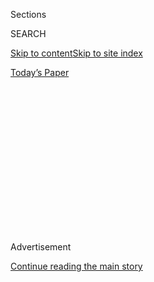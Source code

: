<div id="app">

<div>

<div>

<div>

<div class="NYTAppHideMasthead css-1q2w90k e1suatyy0">

<div class="section css-ui9rw0 e1suatyy2">

<div class="css-eph4ug er09x8g0">

<div class="css-6n7j50">

</div>

<span class="css-1dv1kvn">Sections</span>

<div class="css-10488qs">

<span class="css-1dv1kvn">SEARCH</span>

</div>

[Skip to content](#site-content)[Skip to site
index](#site-index)

</div>

<div class="css-10698na e1huz5gh0">

</div>

</div>

<div id="masthead-bar-one" class="section hasLinks css-15hmgas e1csuq9d3">

<div class="css-uqyvli e1csuq9d0">

</div>

<div class="css-1uqjmks e1csuq9d1">

</div>

<div class="css-9e9ivx">

[](https://myaccount.nytimes3xbfgragh.onion/auth/login?response_type=cookie&client_id=vi)

</div>

<div class="css-1bvtpon e1csuq9d2">

[Today’s
Paper](https://www.nytimes3xbfgragh.onion/section/todayspaper)

</div>

</div>

</div>

</div>

<div data-aria-hidden="false">

<div id="site-content" data-role="main">

<div>

<div class="css-1aor85t" style="opacity:0.000000001;z-index:-1;visibility:hidden">

<div class="css-1hqnpie">

<div class="css-epjblv">

<span class="css-z6pdnw">Aleppo After the
Fall</span>

</div>

<div class="css-k008qs">

<div class="css-1iwv8en">

<span class="css-18z7m18"></span>

<div>

<div>

</div>

</div>

</div>

<span class="css-1n6z4y">https://nyti.ms/2rSJ1SG</span>

<div class="css-1705lsu">

<div class="css-4xjgmj">

<div class="css-4skfbu" data-role="toolbar" data-aria-label="Social Media Share buttons, Save button, and Comments Panel with current comment count" data-testid="share-tools">

  - 
  - 
  - 
  - 
    
    <div class="css-6n7j50">
    
    </div>

  - 
  - 

</div>

</div>

</div>

</div>

</div>

</div>

<div class="css-13pd83m">

</div>

<div id="top-wrapper" class="css-1sy8kpn">

<div id="top-slug" class="css-l9onyx">

Advertisement

</div>

[Continue reading the main
story](#after-top)

<div class="ad top-wrapper" style="text-align:center;height:100%;display:block;min-height:250px">

<div id="top" class="place-ad" data-position="top" data-size-key="top">

</div>

</div>

<div id="after-top">

</div>

</div>

<div id="sponsor-wrapper" class="css-1hyfx7x">

<div id="sponsor-slug" class="css-19vbshk">

Supported by

</div>

[Continue reading the main
story](#after-sponsor)

<div id="sponsor" class="ad sponsor-wrapper" style="text-align:center;height:100%;display:block">

</div>

<div id="after-sponsor">

</div>

</div>

Feature

<div class="css-1vkm6nb ehdk2mb0">

# Aleppo After the Fall

</div>

<div class="css-79elbk" data-testid="photoviewer-wrapper">

<div class="css-z3e15g" data-testid="photoviewer-wrapper-hidden">

</div>

<div class="css-1a48zt4 ehw59r15" data-testid="photoviewer-children">

![<span class="css-i48y28 e13ogyst0" data-aria-hidden="true">Al-Hatab
Square in Aleppo’s Old
City.</span><span class="css-ach9cc e1z0qqy90" itemprop="copyrightHolder"><span class="css-1ly73wi e1tej78p0">Credit...</span><span><span>Sebastián
Liste/Noor Images, for The New York
Times</span></span></span>](https://static01.graylady3jvrrxbe.onion/images/2017/05/28/magazine/28syria12/28syria12-articleLarge-v5.jpg?quality=75&auto=webp&disable=upscale)

</div>

</div>

<div class="css-xt80pu e12qa4dv0">

<div class="css-18e8msd">

<div class="css-vp77d3 epjyd6m0">

<div class="css-1baulvz">

By [<span class="css-1baulvz last-byline" itemprop="name">Robert F.
Worth</span>](http://www.nytimes3xbfgragh.onion/by/robert-f-worth)

</div>

</div>

  - May 24,
    2017

  - 
    
    <div class="css-4xjgmj">
    
    <div class="css-d8bdto" data-role="toolbar" data-aria-label="Social Media Share buttons, Save button, and Comments Panel with current comment count" data-testid="share-tools">
    
      - 
      - 
      - 
      - 
        
        <div class="css-6n7j50">
        
        </div>
    
      - 
      - 
    
    </div>
    
    </div>

</div>

</div>

<div class="section meteredContent css-1r7ky0e" name="articleBody" itemprop="articleBody">

<div class="css-1fanzo5 StoryBodyCompanionColumn">

<div class="css-53u6y8">

<span class="css-ggqk20 ethc9we0">**O**</span>ne morning in
mid-December, a group of soldiers banged on the door of a house in
eastern Aleppo. A male voice responded from inside: “Who are you?” A
soldier answered: “We’re the Syrian Arab Army. It’s O.K., you can come
out. They’re all gone.”

The door opened. A middle-aged man appeared. He had a gaunt,
distinguished face, but his clothes were threadbare and his teeth looked
brown and rotted. At the soldiers’ encouragement, he stepped hesitantly
forward into the street. He explained to them, a little apologetically,
that he had not crossed his threshold in four and a half years.

The man gazed around for a moment as if baffled, his eyes filling with
tears. The regime of President Bashar al-Assad had just recaptured the
city after years of bombing and urban warfare that had made Aleppo a
global byword for savagery. This frail-looking man had survived at the
war’s geographic center entirely alone, an urban Robinson Crusoe, living
on stocks of dry food and whatever he could grow in his small inner
courtyard. Now, as he stumbled through an alley full of twisted metal
and rubble, he saw for the first time that the front lines, marked by a
wall of sandbags, were barely 20 yards from his house.

</div>

</div>

<div class="css-1fanzo5 StoryBodyCompanionColumn">

<div class="css-53u6y8">

Three months later, in March, he sat with me under the tall, spindly
orange tree in his courtyard and described how he barricaded himself in
when the fighting started. He goes by the name Abu Sami, and he has the
mild, patient manners of a scholar; he taught at Aleppo University
before the war. In the early days of the rebel takeover, he said, his
nephews used to drop by with fresh bread and meat. But starting in 2013,
the shelling grew worse, and he would go six months or more without
seeing another human face. There was no water, no electric light; he
gathered rainwater in buckets and boiled it and used a small solar panel
to charge his phone. He made vinegar from grapes he grew in the
courtyard. He treated his illnesses with aloe and other herbs he grew in
pots. Once, when a rotten tooth became too painful, he yanked it out
with pliers. He cowered by his bed when bombs shook the house to its
foundation.

</div>

</div>

<div class="css-79elbk" data-testid="photoviewer-wrapper">

<div class="css-z3e15g" data-testid="photoviewer-wrapper-hidden">

</div>

<div class="css-1a48zt4 ehw59r15" data-testid="photoviewer-children">

![<span class="css-i48y28 e13ogyst0" data-aria-hidden="true">Abu Sami at
his home in eastern
Aleppo.</span><span class="css-ach9cc e1z0qqy90" itemprop="copyrightHolder"><span class="css-1ly73wi e1tej78p0">Credit...</span><span>Sebastián
Liste/Noor Images, for The New York
Times</span></span>](https://static01.graylady3jvrrxbe.onion/images/2017/05/28/magazine/28syria2/28mag-28syria-t_CA5-articleInline.jpg?quality=75&auto=webp&disable=upscale)

</div>

</div>

<div class="css-79elbk" data-testid="photoviewer-wrapper">

<div class="css-z3e15g" data-testid="photoviewer-wrapper-hidden">

</div>

<div class="css-1a48zt4 ehw59r15" data-testid="photoviewer-children">

<div class="css-1xdhyk6 erfvjey0">

<span class="css-1ly73wi e1tej78p0">Image</span>

<div class="css-zjzyr8">

<div data-testid="lazyimage-container" style="height:257.77777777777777px">

</div>

</div>

</div>

<span class="css-i48y28 e13ogyst0" data-aria-hidden="true">Inside Abu
Sami’s
home.</span><span class="css-ach9cc e1z0qqy90" itemprop="copyrightHolder"><span class="css-1ly73wi e1tej78p0">Credit...</span><span>Sebastián
Liste/Noor Images, for The New York Times</span></span>

</div>

</div>

<div class="css-1fanzo5 StoryBodyCompanionColumn">

<div class="css-53u6y8">

Most of all, he sustained himself by reading. He carried out a stack of
books from his bedroom to show me: treatises by Sigmund Freud, novels by
Henry Miller, histories of science and psychology and religion and
mythology and cooking, a book on radical theater by the American drama
critic Robert Brustein. Some were in Russian, a language he learned as a
young man. “I read these things so I wouldn’t have to think about
politics or current events,” he said. He read plays — Shakespeare and
Molière were favorites — and in his solitude, he found that he was able
to see the entire drama acted out in his mind, as if it were onstage.

He led me upstairs to see his dusty study, where the walls and ceiling
were shredded with dozens of small shrapnel holes that let in fingers of
sunlight. He picked up a bomb fragment, rolled it in his palm and
laughed. He pointed to the house next door, where his neighbor, a quiet
man who kept pigeons on the roof, had lived until a group of rebels
arrived, shouting, and dragged him from the door. They brought back his
corpse half an hour later.

I asked Abu Sami why he never left. He gave the same answer that so many
others gave me: because it was his house. And because day after day,
year after year, he kept thinking, Surely this war is about to end.

</div>

</div>

<div class="css-1fanzo5 StoryBodyCompanionColumn">

<div class="css-53u6y8">

**In the eastern** Aleppo streets beyond Abu Sami’s house, little has
changed since the December morning when he rediscovered his ruined city.
A narrow alley leads to an open area where a “hell cannon” still sits,
the homemade howitzer used by rebels to fire on government-controlled
western Aleppo. Beyond it, there are buildings with pancaked roofs,
evidence of Russian and Syrian bombs. There are piles of rubble so high
that entire streets remain impassable. Throughout the former rebel zone
that once proudly called itself “free Aleppo,” there are hospitals and
schools and houses — it goes on for miles — that have been reduced to
uneven heaps of stone and broken concrete, where the faint smell of
buried corpses still lingers.

In the United States, the drawn-out siege of Aleppo — where the Syrian
regime and its Russian allies repeatedly bombed hospitals and civilian
areas — was widely deplored as a war crime comparable to the worst
massacres of the Bosnian war during the 1990s. The refusal to intervene,
some said, was a defining moral failure of the Obama administration. On
the other side, regime supporters saw only the rebels’ atrocities and
their manipulation of civilians for propaganda. The “fall” of Aleppo,
they said, was really the “liberation” of a city from terrorist rule,
and a sign that Assad had all but won the civil war.

Both portraits are false and self-serving. The Syrian tragedy started in
a moment of deceptive simplicity, when the peaceful protesters of the
2011 Arab Spring seemed destined to inherit the future. Chants for
freedom turned quickly to insurrection, bullets and war. But it took
some time for outsiders to recognize how different Syria was, how its
internal schisms — like tightly coiled springs — would provoke the fears
and ambitions of all its neighbors. The Saudis and Turks wanted to
replace Assad with a reliable Sunni client, while Iran and Hezbollah
held fast to their one foothold in the Arab world. Russia, which
intervened decisively in 2015, had its own motives: flouting American
designs and protecting a reliable autocrat. The United States, having
expected Assad to fall on his own, dithered over support for the rebels.

Aleppo became the rebels’ last major urban redoubt. Its fall
reconfigured the Syrian battleground: The Saudis and Turks resigned
themselves to Assad’s rule, and their rivals exulted in a victory that
seemed to justify years of blood and treasure. The Assad regime happily
stepped out of the limelight as the world’s attention turned back to
capturing Raqqa, the ISIS capital in Syria’s
northeast.

</div>

</div>

<div class="css-79elbk" data-testid="photoviewer-wrapper">

<div class="css-z3e15g" data-testid="photoviewer-wrapper-hidden">

</div>

<div class="css-1a48zt4 ehw59r15" data-testid="photoviewer-children">

<div class="css-1xdhyk6 erfvjey0">

<span class="css-1ly73wi e1tej78p0">Image</span>

<div class="css-zjzyr8">

<div data-testid="lazyimage-container" style="height:257.77777777777777px">

</div>

</div>

</div>

<span class="css-i48y28 e13ogyst0" data-aria-hidden="true">Ruins near
the citadel in Aleppo’s Old
City.</span><span class="css-ach9cc e1z0qqy90" itemprop="copyrightHolder"><span class="css-1ly73wi e1tej78p0">Credit...</span><span>Sebastián
Liste/Noor Images, for The New York Times</span></span>

</div>

</div>

<div class="css-1fanzo5 StoryBodyCompanionColumn">

<div class="css-53u6y8">

One small measure of the regime’s confidence was a renewed willingness
to let Western journalists — including me — travel the country. I was
under the usual police-state surveillance, with a minder from the
Information Ministry accompanying me during my travels outside Damascus.
But scarcely any Americans had been to Aleppo since the regime’s victory
in December. The city had become a symbol of sorts, a sprawling
commercial hub where every faction seemed to have left its mark. I had
been trying to get back there for years; it was a place I loved when I
covered the region from Beirut. I wanted to wind back the clock and make
sense of how a city that seemed so averse to politics — of any kind —
had been torn apart.

Even Syrians have trouble answering that question. In March, I met a
lawyer named Anas Joudeh, who took part in some of the 2011 protests.
Joudeh no longer considers himself a member of the opposition. I asked
him why. “No one is 100 percent with the regime, but mostly these people
are unified by their resistance to the opposition,” Joudeh told me.
“They know what they don’t want, not what they want.” In December, he
said, “Syrians abroad who believe in the revolution would call me and
say, ‘We lost Aleppo.’ And I would say, ‘What do you mean?’ It was only
a Turkish card guarded by jihadis.” For these exiled Syrians, he said,
the specter of Assad’s crimes looms so large that they cannot see
anything else. They refuse to acknowledge the realities of a rebellion
that is corrupt, brutal and compromised by foreign sponsors. This is
true. Eastern Aleppo may not have been Raqqa, where ISIS advertised its
rigid Islamist dystopia and its mass beheadings. But as a symbol of
Syria’s future, it was almost as bad: a chaotic wasteland full of
feuding militias — some of them radical Islamists — who hoarded food and
weapons while the people starved.

</div>

</div>

<div class="css-1fanzo5 StoryBodyCompanionColumn">

<div class="css-53u6y8">

As for the regime’s victory there, it probably would not have taken
place if Turkey had not withdrawn some of its rebel proxies to focus on
fighting the Kurds. Aleppo may have helped the regime’s morale, but the
war is likely to grind on for years, sustained and manipulated by
outside powers. Assad needs them: His army has been decimated by war and
desertions. That may help explain his use of chemical weapons in the
town of Khan Sheikhoun in early April, which prompted the Trump
administration’s slap-on-the-wrist missile strike. With his manpower
running out, Assad cares more about reinforcing his rule — at any cost —
than rehabilitating his reputation in the West, which might have
provided loans to help rebuild his shattered country.

All the same, Aleppo was a turning point, and in some ways an emblem of
the wider war. Its fall appears to have persuaded many ordinary Syrians
that the regime, for all its appalling cruelty and corruption, is their
best shot at something close to normality. This is almost certainly true
for the Trump administration too. President Trump may call Assad an
“animal” and hint at more airstrikes, but he cannot unseat him,
because he knows that the alternative is not the kinder, gentler place
once dreamed of by opposition activists. It is anarchy, where the
warlords rule not from the presidential palace but from every town and
every
street.

</div>

</div>

<div style="max-width:100%;margin:0 auto">

<div class="css-17dprlf" data-id="100000005123831" data-slug="28mag-syria-pullquote1" style="max-width:300px">

</div>

</div>

<div class="css-1fanzo5 StoryBodyCompanionColumn">

<div class="css-53u6y8">

**F**irst they stole everything, then they burned everything,” Freddy
Marrache told me as I stumbled along in the darkness behind him. Above
us were vaulted medieval stone roofs, interrupted here and there by huge
shell holes. “This was the spice market — it’s totally gone. The front
line was just here.” Underfoot was a slurry of ash and garbage.
Marrache, a 48-year-old businessman with a pale, shaved head and an air
of quiet alertness, made frequent visits as a child to Aleppo’s Old
City. The *souqs* were its crown jewel, a cloacal maze of market stalls
packed with spices, fabrics, silks, leather, soaps, gold, meat, fruit,
carpets, toilet seats — almost anything. It went on for more than eight
miles, one of the largest covered markets in the world. Aleppans used to
say that a blind man could find his way through them by following the
smells of the merchandise. Then, in 2012, the rebels came, and the
*souqs* became the perfect refuge for urban guerrillas.

Marrache and his sister, Marie-Michelle, had offered to show me the
remains of the Khan al Nahassine, a grand old house attached to the
*souqs* that was built in 1539 and has been owned by their family since
the 1800s. I first saw it a decade earlier, when their mother, Jenny
Poche Marrache, walked me through it. She was then in her 60s, and she
had a sour elegance that seemed to match the place. I remember her
complaining about Islamists as she chain-smoked and concluding acidly in
French, “Soon I’ll be dead, and it won’t matter.” She waited patiently
as I stared at the parade of antiquities on every wall: paintings,
sculptures, documents, old musical instruments, photographs. That house
was a shrine to the old Levantine world of which Aleppo — with its
polyglot traders, its mix of Europe and Asia, Christianity and Islam —
had been the center. Jenny died in 2015, before she could see the extent
of the damage to the house.

Everything was gone. Even the copper wiring had been stripped out. The
walls were still there, but on the far side some rooms had collapsed
into the courtyard after heavy shelling. “You remember the painting that
was here?” Freddy asked. I did. It was of a woman in Renaissance dress,
the wife of the first Venetian consul in Aleppo. (Aleppo still has
honorary consulships for many European countries.) The painting was
memorable because it was painted in the same room where it hung; you
could recognize the other objects and the shape of the wall. Freddy
explained that the painting had turned up in Turkey, like much of what
the rebels had stolen across Aleppo. An Istanbul antiques dealer told
them that he would sell it back to them for $20,000. When they protested
that it was stolen, Freddy told me, the dealer said dismissively, “I get
things from Syria every
day.”

</div>

</div>

<div class="css-79elbk" data-testid="photoviewer-wrapper">

<div class="css-z3e15g" data-testid="photoviewer-wrapper-hidden">

</div>

<div class="css-1a48zt4 ehw59r15" data-testid="photoviewer-children">

<div class="css-1xdhyk6 erfvjey0">

<span class="css-1ly73wi e1tej78p0">Image</span>

<div class="css-zjzyr8">

<div data-testid="lazyimage-container" style="height:257.77777777777777px">

</div>

</div>

</div>

<span class="css-i48y28 e13ogyst0" data-aria-hidden="true">A wall where
pictures used to hang in the Khan al
Nahassine.</span><span class="css-ach9cc e1z0qqy90" itemprop="copyrightHolder"><span class="css-1ly73wi e1tej78p0">Credit...</span><span>Sebastián
Liste/Noor Images, for The New York Times</span></span>

</div>

</div>

<div class="css-1fanzo5 StoryBodyCompanionColumn">

<div class="css-53u6y8">

Back in the *souqs*, I kept trying to superimpose my memories of the
place. We passed near the silk merchants’ area, now blackened and
silent. Before 2011, I used to stop there and visit a flamboyant young
trader with a round, cherubic face. He would give me tea and drape me
with scarves. His little stall was covered with pictures of gay icons
like Judy Garland, a reference that his Syrian partners seemed not to
get (or perhaps they just didn’t care). I still have his business card,
with a picture of Oscar Wilde and the quote: “I can resist everything
except temptation.” Aleppo in those days was a magnet for footloose
journalists and adventure tourists. We would spend hours getting lost in
the *souqs* and then stop for drinks in the dimly lit bar at the Hotel
Baron, gazing at its old unpaid bar tab left by T.E. Lawrence, our heads
swimming with nostalgia for an era we knew only from books.

Now parts of the city were literally unrecognizable. In al-Hatab Square,
once one of the prettier spots in the Old City, I found only a giant,
uneven mound of rubble and earth that rose 15 feet above the street,
with grass growing in it. I almost stepped on an unexploded Turkish gas
bomb surrounded by yellow spring flowers. On the square’s edges, half
the buildings were destroyed. It was hard to believe this was once an
orderly urban setting, lined with restaurants and hotels. The last time
I was in Aleppo, in late 2010, I stayed at a beautiful old boutique
hotel near the square, the Beit Wakil. I remember the owner taking me
down into a dark, earthen-walled subbasement to show me a network of
tunnels built centuries earlier. You could travel all the way to the
citadel — the great medieval palace that towers over the Old City —
without going aboveground, he said. They were built during the 17th
century, when intermittent wars often made streets too treacherous to
walk. “Perhaps we will need them again,” he said.

**<span class="css-ggqk20 ethc9we0">W</span>**hat destroyed Aleppo? It
was not the sectarianism that is often held up as a key to the Syrian
war. It was not just “terrorism,” the word used by regime apologists to
fend off any share of blame. Those things played a role, but the core of
the conflict in Aleppo, as in much of Syria, was a divide between urban
wealth and rural poverty. It is not new. Travelers in the Ottoman era
used to describe the shocking gulf between Aleppo’s opulence and the
countryside surrounding it, where peasants lived in almost Stone Age
conditions. Later, this divide mapped onto the city itself, as eastern
Aleppo spread and filled with poor migrants. Deeply religious and mostly
illiterate, smoldering with class resentment, they became the foot
soldiers of a violent insurgency led by the Muslim Brotherhood in the
1970s. That rebellion burned for years and culminated in the Syrian
regime’s notorious massacre of 10,000 to 30,000 people in the city of
Hama in 1982. Hundreds of people were killed in Aleppo, too, and a siege
atmosphere marked the entire city. The Syrian novelist Khaled Khalifa,
who grew up in Aleppo during those years and wrote a novel about it,
told me in 2008 that the city’s cosmopolitan traditions had helped
protect it. But he added: “All this has harmed Syrian society so much.
If what happened in the 1980s were to happen again, I think the
Islamists would win.”

One tragedy of Aleppo is that this rift between rich and poor was slowly
mending in the years just before the 2011 uprisings. An economic
renaissance was underway, fueled by thousands of small factories on the
city’s outskirts. The workers were mostly from eastern Aleppo, and the
owners from the west. A trade deal with Turkey, whose border is just 30
miles to the north, brought new business and tourists and optimism. I
remember sitting at cafe table with two Turkish traders just outside the
citadel in late 2009. Tourists thronged all around us, and the two men
talked excitedly about how new joint ventures were melting the animosity
between their country and Syria. “Erdogan and Assad, they are like real
friends,” one of them said, referring to President Recep Tayyip Erdogan
of Turkey.

This kind of optimism was one reason the revolution took so long to
reach Aleppo. All through 2011, as the rest of Syria erupted in protest,
its largest city was quiet. But by 2012, in the villages just beyond the
city’s edges, weaponry was flowing in from across the Turkish border and
battalions were being formed. “The countryside was boiling,” I was told
by Adnan Hadad, an opposition activist who was there at the time and
belonged to the Revolutionary Military Council in Aleppo, a group led by
Syrian military officers who defected. The council was eager for more
European and American recognition and sensitive to Western calls for the
preservation of most of Syria’s state institutions. But local rural
people tended to side with a more Islamist and less patient group called
Liwa al-Tawheed. Tawheed’s members “considered themselves more
authentic” and had begun getting their own funding from Persian Gulf
donors, Hadad told me. In the spring of 2012, Tawheed’s members began
pushing for a military takeover of Aleppo, accusing the council of
excessive caution and even secret deals with the regime. The council
resisted, saying they should move only when it was clear that the city’s
people wanted them to. In July, Tawheed took matters into its own hands.
Armed insurgents flooded eastern and southwestern parts of the city,
taking over civilian houses as well as police stations in the name of
the revolution. Hadad considered the move a “fatal mistake,” he told me,
and resigned from the military council.

By then, eastern Aleppo had become a rebel stronghold. In early 2013,
elections for provincial councils took place, giving the rebels a
civilian veneer. But the councils, initially funded by the Syrian branch
of the Muslim Brotherhood, were soon under pressure from the Nusra
Front, the Syrian Qaeda affiliate, and other hard-line groups. Later,
ISIS forces captured parts of the city and forced residents to live by
their rigid code. In theory, Aleppo was an embattled showplace for the
Syrian revolution’s aspirations. In fact, most civilians were dependent
on a patchwork of armed rebel factions for food and protection. The
constant pressure of war left almost no room for a real economy, and
many of the city’s factories had been repurposed by the rebels as
military bases.

Now Aleppo’s great economic engine lies in ruins. One afternoon, a
45-year-old factory owner named Ghassan Nasi took me to the industrial
area just west of Aleppo called Layramoon. The sounds of the city
dissipated as we drove west, and when the car stopped, there was an
eerie silence. An entire district that once hummed with 1,000 small
factories was now abandoned, most of its buildings shattered and burned.
“It is a 100 percent loss here,” Nasi said. We walked down a dusty
street to his factory, a textile and dyeing house that employed 130
people who worked 24 hours a day in three shifts. The door still had its
metal filigree gate and marble steps. “This is where workers stamped in
and out,” he
said.

</div>

</div>

<div class="css-79elbk" data-testid="photoviewer-wrapper">

<div class="css-z3e15g" data-testid="photoviewer-wrapper-hidden">

</div>

<div class="css-1a48zt4 ehw59r15" data-testid="photoviewer-children">

<div class="css-1xdhyk6 erfvjey0">

<span class="css-1ly73wi e1tej78p0">Image</span>

<div class="css-zjzyr8">

<div data-testid="lazyimage-container" style="height:258.4561403508772px">

</div>

</div>

</div>

<span class="css-i48y28 e13ogyst0" data-aria-hidden="true">The roof of
the Aleppo Eye Hospital, which rebels used as a military
headquarters.</span><span class="css-ach9cc e1z0qqy90" itemprop="copyrightHolder"><span class="css-1ly73wi e1tej78p0">Credit...</span><span>Sebastián
Liste/Noor Images, for The New York
Times</span></span>

</div>

</div>

<div class="css-79elbk" data-testid="photoviewer-wrapper">

<div class="css-z3e15g" data-testid="photoviewer-wrapper-hidden">

</div>

<div class="css-1a48zt4 ehw59r15" data-testid="photoviewer-children">

<div class="css-1xdhyk6 erfvjey0">

<span class="css-1ly73wi e1tej78p0">Image</span>

<div class="css-zjzyr8">

<div data-testid="lazyimage-container" style="height:258.4561403508772px">

</div>

</div>

</div>

<span class="css-i48y28 e13ogyst0" data-aria-hidden="true">Inside the
hospital.</span><span class="css-ach9cc e1z0qqy90" itemprop="copyrightHolder"><span class="css-1ly73wi e1tej78p0">Credit...</span><span>Sebastián
Liste/Noor Images, for The New York Times</span></span>

</div>

</div>

<div class="css-1fanzo5 StoryBodyCompanionColumn">

<div class="css-53u6y8">

Inside, the huge factory floor was burned black and strewn with rubble.
The rebels had used it to make weapons, he said. His old office had been
used to house prisoners. Nasi told me quietly that he collapsed to his
knees upon seeing it again last summer. “I lost $10 million in
machinery, $4 million in land,” he said. “Even if we rebuild, the
machinery is gone, and with the sanctions, we cannot buy new machinery.”
On top of that, there is inflation: The American dollar was worth 47
Syrian pounds before the crisis, and now it trades unofficially at about
520. And Turkey — where much of the Aleppo factories’ machinery was
transported and sold, often with the collusion of Syrian owners who
wanted to avoid losing everything — now sells similar textiles for less.
Reviving Syrian industry, and the social glue it might once have
provided, is next to impossible.

I asked Nasi what had become of his workers. He said about 70 percent of
them joined the rebels. He didn’t seem bitter or surprised about this.
Some lived nearby, so when the area was divided, they had little choice.
As for the others, they were poor and ill educated and religious, and
the rebels promised them a lot. “The average salary for workers was
about a hundred dollars a week,” he said. “The rebels paid more.”

**<span class="css-ggqk20 ethc9we0">F</span>**or many Aleppans, caught
up in a conflict they had tried to avoid, the only rule was survival. On
a warm spring morning in 2013, a 22-year-old man named Yasser lay
bleeding in the middle of a street in eastern Aleppo. Moments earlier,
he had carried his mother, mortally wounded by a sniper, into his
grandparents’ car. As he watched the car pull away, three bullets struck
his legs and left arm. He collapsed into the street and could not move.
Shots rang out over his head: regime soldiers trading fire with rebels
on either side of him. The soldiers heard Yasser calling for help and
told him to come toward them. “I can’t move,” he shouted. Then a rebel
spoke from a nearby building, promising to help. When he answered, a
regime soldier called out, “Who are you talking to?” The rebels quickly
warned him not to answer or they would kill him.

“I was very scared of both sides,” Yasser told me later. “If I went to
one side, the other would kill me.” He lay there, his limbs going numb,
too frightened to move or speak for more than four hours.

I met Yasser in March in Sha’ar, the most devastated neighborhood in
eastern Aleppo. He was short and solidly built, with a snub nose and a
gruff manner. He was selling tomatoes and cucumbers from a stand, on a
block where many buildings were in ruins. Across the street was a fruit
stand, and next to it, a loud generator, set up by the government to
supply electricity. Surprising numbers of people walked the streets.
This place had been almost completely empty a few weeks earlier, but now
that Russian mine-clearing teams had been through and the rubble was
mostly pushed aside, Sha’ar’s residents were returning to their homes.
(More than 100,000 went back to eastern Aleppo between January and
March, according to the International Organization for Migration.)
Yasser said he was one of the first people to come back, right after
what he — like everyone else I met — called the liberation. It was a
gesture of defiance, aimed at the rebels. “What we lost, we will get it
back,” he said. He wore military fatigues, and he told me he re-enlisted
in the military after he got out of the hospital in 2013. “My blood type
is O-Assad,” he said.

</div>

</div>

<div class="css-1fanzo5 StoryBodyCompanionColumn">

<div class="css-53u6y8">

Later, Yasser showed me the place where he was wounded. It was the first
time he’d been back since it happened, and the block had changed, like
most of eastern Aleppo. “There was a checkpoint here, there were
sandbags there,” he said. He pointed out the first-floor window where an
old man had talked to him through curtains as he lay on the street. He
showed me the building where he thought the sniper had been hiding,
about 100 yards away. He explained how his ordeal had ended: An
airstrike hit the building, and the sniper vanished. A man on a
motorbike rescued Yasser, carrying him to a house, where someone cleaned
his wounds. Later, he was taken to a hospital, where a doctor told him
that his mother was dead. The doctor put a needle in his arm and told
him to count to three, and he blacked out.

I found Yasser’s story credible, and his uncle later backed it up. But
as I stood on the street with him, I found myself wondering: Did he
really know who shot him? Bullets were coming from each side. As he lay
there bleeding, whom was he more frightened of — the rebels or the
regime? Yasser clearly knew how his government is portrayed in the West
and seemed defensive about it. He told me a rebel group tried to blame
the regime for his mother’s death. Later, he said, the same group
admitted its guilt and offered blood money, which the family refused to
take. This seemed less plausible. He walked me down the street to his
uncle’s house, where he said we would hear another story about what the
rebels had done.

Yasser’s uncle was a big, heavyset man with a jowly face and a look of
weary resignation in his eyes. He welcomed us into his tiny apartment,
where he offered me a stool and sat down on his old brass bed. He sighed
and apologized for being unable to offer us tea. Then he showed us his
scarred arm and told us the story of how his family was devastated in
January 2013. He was driving his pregnant daughter to the hospital when
machine-gun fire riddled the car, killing his wife instantly and
wounding everyone else. He told me rebels from the Free Syrian Army
pulled them from the car and rushed them to a nearby hospital. I asked
who fired on them. “I don’t know,” he
said.

</div>

</div>

<div class="css-79elbk" data-testid="photoviewer-wrapper">

<div class="css-z3e15g" data-testid="photoviewer-wrapper-hidden">

</div>

<div class="css-1a48zt4 ehw59r15" data-testid="photoviewer-children">

<div class="css-1xdhyk6 erfvjey0">

<span class="css-1ly73wi e1tej78p0">Image</span>

<div class="css-zjzyr8">

<div data-testid="lazyimage-container" style="height:257.77777777777777px">

</div>

</div>

</div>

<span class="css-i48y28 e13ogyst0" data-aria-hidden="true">In the Old
City.</span><span class="css-ach9cc e1z0qqy90" itemprop="copyrightHolder"><span class="css-1ly73wi e1tej78p0">Credit...</span><span>Sebastián
Liste/Noor Images, for The New York Times</span></span>

</div>

</div>

<div class="css-1fanzo5 StoryBodyCompanionColumn">

<div class="css-53u6y8">

There was a silence. Until that moment, I had not heard anyone miss an
opportunity to blame the rebels. With my government minder looking on,
Yasser began asking where the gunfire had come from. Wasn’t it from a
tall building nearby? Weren’t the rebels in that building? The uncle
shrugged. “I don’t know,” he said again. I had the impression that he
was profoundly depressed and past caring about what he was supposed to
say. Yasser kept pressing. Eventually, the uncle caved in and said,
Sure, it was probably the rebels. “My wife died a martyr,” he said. “For
the F.S.A., I cannot say, because they helped me and my wife. I cannot
say how they are with other people.” And then quietly, he began to cry.

**<span class="css-ggqk20 ethc9we0">T</span>**here is a billboard
hanging over one of Aleppo’s main intersections that shows a soldier
wearing a helmet, with his entire face shrouded in shadow. Beneath it
are the words “Aleppo in Our Eyes.” The image stuck with me. Which
Aleppo? Whose eyes? In Arabic, the expression conveys affection, but the
words also seemed to hint at the city’s fragmented loyalties, its
atmosphere of enduring suspicion. It wasn’t just regime allegiance that
made people like Yasser tailor their stories. He refused to be
photographed, and when I asked why, he hinted that the rebels might
still be able to find and kill him, even after the regime’s triumph.
Another man described receiving a visit at his home in
government-controlled Aleppo from two ISIS members, who calmly
blackmailed him and went on their way, unhurried. The city had changed
hands so many times that no one could be fully confident whose eyes
would be watching them.

On my second day in the city, I went to see the Aleppo Eye Hospital, a
sprawling compound that the rebels had used as a military headquarters.
As we walked through the burned and shattered building, my government
minder and the soldiers guarding the place kept picking up markers of
the rebels’ Islamist leanings. They weren’t hard to find. A
fire-blackened car out front still had the Qaeda logo on its hood.
Inside, the rebels had put up paper signs to show how they used the
rooms: a room where Shariah rulings were handed out by a religious
sheikh, a document about Islamic punishments. There was a prison too,
and I later met a woman who seems to have been kept there. She had been
captured in a rural village, and the rebels killed her husband and then
moved her from place to place, intending to trade her for their own
prisoners. There were female jailers who beat and cursed her and called
her an infidel. She told me she was given a bottle of water to wash
herself with once every 10 to 15 days. During the final battle for
Aleppo, she often heard the sounds of bombs and mortars exploding
nearby, and her jailers would taunt her, saying Assad’s bombs will kill
you.

</div>

</div>

<div class="css-1fanzo5 StoryBodyCompanionColumn">

<div class="css-53u6y8">

As I walked through those ruins, it was clear enough that the rebels who
ruled eastern Aleppo had done some awful things there. Yet the whole
hospital tour was designed, at least in part, to mitigate or obscure a
very uncomfortable fact. The Assad regime repeatedly and deliberately
bombed hospitals in the rebel zone, even when there was no reason to
suspect that fighters were based there. No one would discuss this with
me during my time in Aleppo, even when I did not have the minder with
me. Instead, I had to speak to people who fled eastern Aleppo under the
terms of the deal to evacuate the city in December, when the regime
recaptured it. They were living in Idlib province, to the southwest,
which is held by rebels, and I spoke to them by Skype. One was a young
man who worked as a nurse at the Omar bin Abdul Aziz Hospital throughout
2016. He told me that the hospital was rendered inoperable 15 times by
regime airstrikes. Each time, engineers and doctors would rehabilitate
it, only to see it damaged again. When the regime soldiers got too
close, they moved to another hospital, called Al Quds. It was so crowded
that they sometimes tended the wounded in the street
outside.

</div>

</div>

<div class="css-79elbk" data-testid="photoviewer-wrapper">

<div class="css-z3e15g" data-testid="photoviewer-wrapper-hidden">

</div>

<div class="css-1a48zt4 ehw59r15" data-testid="photoviewer-children">

<div class="css-1xdhyk6 erfvjey0">

<span class="css-1ly73wi e1tej78p0">Image</span>

<div class="css-zjzyr8">

<div data-testid="lazyimage-container" style="height:257.77777777777777px">

</div>

</div>

</div>

<span class="css-i48y28 e13ogyst0" data-aria-hidden="true">The Aleppo
Eye
Hospital.</span><span class="css-ach9cc e1z0qqy90" itemprop="copyrightHolder"><span class="css-1ly73wi e1tej78p0">Credit...</span><span>Sebastián
Liste/Noor Images, for The New York Times</span></span>

</div>

</div>

<div class="css-1fanzo5 StoryBodyCompanionColumn">

<div class="css-53u6y8">

Stories like this have been amply documented and held up as evidence
that the Assad regime is guilty of war crimes on a wide scale. A
nongovernmental organization in Europe has been working for years to
gather documents that would tie the Syrian leadership to these crimes in
a Nuremberg-style trial. That prospect is remote, but there are signs
that Assad, too, may be worried about whose eyes are watching him. This
month, the State Department released satellite photographs suggesting
that the regime is burning the bodies of executed prisoners in a
crematory at the Sednaya prison complex, north of Damascus, in an
alleged effort to hide evidence. The Syrian regime called these charges
a “new Hollywood plot.”

**<span class="css-ggqk20 ethc9we0">O</span>**ne afternoon, I was
sitting in an Aleppo cafe with a 26-year-old man who had just got out of
the army after six years. He served all over the country and had
shrapnel wounds on his legs and back. His cellphone rang, and I watched
his eyes widen as he absorbed what was obviously bad news. When he got
off the phone, he told me that six friends from his old unit had just
been killed in Jobar, a suburb of Damascus. The rebels had launched a
complex attack using tunnels and multiple suicide bombers. All in all,
about 30 regime soldiers had been killed. That attack was the start of a
rebel offensive that reached the edge of Damascus’s Old City, keeping
residents awake much of the night with deafening blasts. The rebels
mounted simultaneous assaults to the north, forcing the roads to close
for days. I had my own minor brush with the rebel campaign. As I was
driving from Aleppo to the Syrian coast, rebels opened fire on the road
to our right as we passed near the city of Homs. A soldier yelled at us
to move fast, and our driver gunned the engine — we must have hit 100
miles an hour on a tiny two-way road — and told us to duck our heads.
The rebels were just a hundred yards away. I heard their shellfire
thumping in the distance almost everywhere I went.

It is impossible to live in government-controlled Syria without noticing
that there are almost no young men on the street. They are in the army,
or they are dead. Veterans must carry their military papers with them or
risk on-the-spot re-enlistment. At one checkpoint, government soldiers
tried to grab the young Spanish photographer I was working with, who is
easily mistaken for a Syrian; they wanted to recruit him. In Latakia, a
beach town in the regime’s northwestern heartland, I met a 53-year-old
businessman named Munzer Nasser, who commands a militia composed almost
entirely of older men; there are no young men left in his village. One
of its members, he told me, is a 65-year-old whose three sons have all
been killed in the war. Behind the Assad regime’s atrocities lies a fear
of demographic exhaustion. Its rebel opponents have no such worries:
They can draw on a vast well of Islamist sympathizers across the Arab
world.

These facts translate into a genuine gratitude — in regime-controlled
areas — toward Russia, whose military intervention in late 2015 may have
forestalled a total collapse. Many Syrians say they feel reassured by
the sight of Russian soldiers, because they (unlike the army and its
allied militias) are not likely to loot or steal. Some of my contacts in
regime-controlled areas are even learning Russian. In Latakia, some
people told me that their city might have been destroyed if not for the
Russians. The city has long been one of Syria’s safe zones, well
defended by the army and its militias; there are tent cities full of
people who have fled other parts of the country, including thousands
from Aleppo. But in the summer of 2015, the rebels were closing in on
the Latakia city limits, and mortars were falling downtown. If the
rebels had captured the area — where Alawites are the majority — a
result would almost certainly have been sectarian mass murder. Many
people in the region would have blamed the United States, which armed
some of the rebels operating in the area. In this sense, the Russian
intervention was a lucky thing for the Obama administration too. Andrew
Exum, who worked in the Pentagon at the time, told me that the military
drew up contingency plans for a rapid collapse of the regime. The
planning sessions were talked about as “catastrophic success.”

Yet Assad’s popularity is due not only to his role as the guarantor of a
secular order. He has also cannily positioned himself as a unique
guardian against his own regime. Just before I arrived in Aleppo in
March, a high-ranking Republican Guard commander in the city issued a
public order declaring a crackdown on “acts of looting, robbery and
assaults on public property and on the freedoms of citizens and their
private property.” The order was a belated recognition of what had been
going on for months: an orgy of looting by the various paramilitary
groups that work alongside the Syrian Army, and even by elements of the
army
itself.

</div>

</div>

<div class="css-79elbk" data-testid="photoviewer-wrapper">

<div class="css-z3e15g" data-testid="photoviewer-wrapper-hidden">

</div>

<div class="css-1a48zt4 ehw59r15" data-testid="photoviewer-children">

<div class="css-1xdhyk6 erfvjey0">

<span class="css-1ly73wi e1tej78p0">Image</span>

<div class="css-zjzyr8">

<div data-testid="lazyimage-container" style="height:257.77777777777777px">

</div>

</div>

</div>

<span class="css-i48y28 e13ogyst0" data-aria-hidden="true">Inside the
Great Mosque of
Aleppo.</span><span class="css-ach9cc e1z0qqy90" itemprop="copyrightHolder"><span class="css-1ly73wi e1tej78p0">Credit...</span><span>Sebastián
Liste/Noor Images, for The New York Times</span></span>

</div>

</div>

<div class="css-1fanzo5 StoryBodyCompanionColumn">

<div class="css-53u6y8">

I heard complaints about this everywhere I went. Looting has become so
common that it has generated a new word: *ta’feesh*, to steal furniture.
One reporter for the regime-friendly TV channel Al Mayadeen said in a
November interview that “this systematic looting has exceeded all limits
to include murder as well as stealing and looting.” He went on to
describe a “rigorously organized” process in which the paramilitary
groups followed the Syrian Army and pillaged at will, sometimes
“dragging homeowners from their houses and robbing the houses right in
front of their eyes.” Another common tactic, he said, was to pour
gasoline on walls and set a fire “until the tiles on the floors and
walls expand due to the heat. Then they put out the fire, remove the
tiles and resell them.”

The reporter, an Aleppan named Rida al-Basha, described the
neighborhoods where this had taken place and named the militias,
including the notorious Tiger Forces, whose leaders include well-known
thugs. At the end of the interview, Basha said that he had pleaded with
the city government and other journalists to expose these crimes, but
that everyone was too frightened. After the report, Basha repeatedly
said he was threatened with death, and he is said to have fled the
country.

Publicly, the Syrian state deplores these crimes, but privately it seems
to condone them as a form of compensation for the paramilitary groups,
whose support Assad needs to supplement his decimated army. (The rebels
do it, too, and sometimes offer an Islamic justification: *ghana’im
al-harb*, the spoils of war.) Only when the looting starts to spin out
of control, as it did in Aleppo in January and February, is there a
crackdown. But such systematized thievery has become entrenched in an
economy that is more corrupt than ever. Regime-allied armed groups often
set up checkpoints and extort taxes from farmers and businessmen, making
it that much harder to earn a living. “You pay through the nose to
transport anything anywhere,” I was told by a man who manufactures
plastics and has seen most of his profit margin disappear. “Bashar can’t
do anything about this. He is in survival mode.” Meanwhile, war
profiteers (*tujjar al-harb* — another phrase you hear a lot in Syria
nowadays) have become well-known figures. I was amazed to see new,
lavish-looking restaurants in Damascus; some of them belong to men who
are said to have grown rich from crime. Members of the old Damascus
business elite wince when they describe the clientele in these places.
One friend told me, “You see a guy in a business suit in a fancy bar
talking to a thuggish-looking guy in fatigues, and you understand the
conversation without hearing anything.” Some of these men are also
widely said to sell oil to rebel groups for huge
profits.

</div>

</div>

<div style="max-width:100%;margin:0 auto">

<div class="css-17dprlf" data-id="100000005123834" data-slug="28mag-syria-pullquote2" style="max-width:300px">

</div>

</div>

<div class="css-1fanzo5 StoryBodyCompanionColumn">

<div class="css-53u6y8">

Late last year, Iran abruptly suspended oil deliveries, which have
become a lifeline for Syria. Iran acted because it was angry about the
amount of its fuel that was being diverted and sold to rebels by
regime-connected middlemen, I was told by a Syrian who has close ties to
Hezbollah, Iran’s ally. The suspension created a serious fuel crisis in
winter. Iran resumed its supplies in mid-February, but Tehran has little
choice: It needs Assad as much as he needs it. There are reports of
similar tensions with the Russians, who are more interested in brokering
an end to the fighting than Assad is. The Syrian businessman put it like
this: “Bashar is like a man with two false legs — one is Russia and one
is Iran. He keeps hopping from one leg to the other, because the ground
he is standing on is very hot.”

All this may sound awfully precarious for Assad. But in a sense, it is
just a more extreme form of the game Assad and his father have played
for decades. The Assad regime arose after an unstable period during the
1950s and ’60s, when Syria was shaken by coups and countercoups. Hafez
al-Assad, Bashar’s father, triumphed in part by managing a constellation
of rivals who hated one another but were all dependent on him. They knew
that without him at the center, chaos would return, and that would be
bad for business. This is truer than ever today. And it has a secondary
effect, not unimportant: Many ordinary people now see Assad as their
only hedge against a far more toxic kind of chaos.

</div>

</div>

<div class="css-1fanzo5 StoryBodyCompanionColumn">

<div class="css-53u6y8">

My Syrian businessman friend told me that he twice gathered about a
dozen people for dinner and offered them a hypothetical in strict
confidence. It is up to you to name the next president of Syria, he
said. Whom would you choose? The guests were all Syrians, and none
supported the regime. To his surprise, almost all of them named Assad.
When he asked why, the same answer came back again and again: Assad is
the only one who can protect us against his own
devils.

</div>

</div>

<div class="css-79elbk" data-testid="photoviewer-wrapper">

<div class="css-z3e15g" data-testid="photoviewer-wrapper-hidden">

</div>

<div class="css-1a48zt4 ehw59r15" data-testid="photoviewer-children">

<div class="css-1xdhyk6 erfvjey0">

<span class="css-1ly73wi e1tej78p0">Image</span>

<div class="css-zjzyr8">

<div data-testid="lazyimage-container" style="height:257.77777777777777px">

</div>

</div>

</div>

<span class="css-i48y28 e13ogyst0" data-aria-hidden="true">Displaced
Aleppans at a temporary shelter about six miles from the
city.</span><span class="css-ach9cc e1z0qqy90" itemprop="copyrightHolder"><span class="css-1ly73wi e1tej78p0">Credit...</span><span>Sebastián
Liste/Noor Images, for The New York Times</span></span>

</div>

</div>

<div class="css-1fanzo5 StoryBodyCompanionColumn">

<div class="css-53u6y8">

**<span class="css-ggqk20 ethc9we0">W</span>**hile I was in Syria, I
found myself thinking now and again about the vast street demonstrations
I saw in Iran in 2009. This was just after the disputed re-election of
Mahmoud Ahmadinejad as president, when millions of people marched
peacefully through the streets of Tehran. The crowd drew from every
social class, every generation. A peaceful popular movement seemed to
have brought the theocratic regime to its knees. Soon after the largest
march, on June 15, the police and the Basij militia came out in force,
spraying tear gas and beating people with truncheons. Protests went on
for months, but eventually they dwindled to a hard core, and the regime
crushed the movement with relative ease. I often wondered about all
those people I saw in the streets on June 15. At the time, their absence
felt a bit like cowardice to me. Now it feels more like a kind of earned
political wisdom. They stayed home not because they preferred the regime
but because they did not want to risk death. And perhaps because they
did not want to see their country torn apart.

Anas Joudeh, the Damascus lawyer, told me that the absence of this kind
of wisdom is precisely what doomed Syria. For years, he said, he and his
friends cast around looking for someone to blame for the failure of the
2011 revolution. “We often asked, If only this, or if only that,” he
said. “But now I feel that what happened was destiny. Because there are
no political or social forces in Syria. The regime emptied them out. So
when the regime looked to make a deal in 2011, there was no one there.”
I took Joudeh to be saying that the regime might have been willing to
share power, in some limited way, if the opposition had been more
organized, more conciliatory. Perhaps it is naïve to suggest that the
regime could have offered genuine reforms of its own accord. Police
states are not known for voluntarily giving up power in the interest of
building a better future. Assad has spoken the language of reform ever
since he inherited his role from his father in 2000, and he has never
followed through on any of it. Still, there is one story that has
haunted me.

On March 30, 2011, Assad delivered a televised speech to Syria’s
rubber-stamp Parliament that is widely viewed in retrospect as a crucial
step in the country’s descent into war. He had kept silent during the
previous two weeks of protest and violence. Some of his advisers and
proxies had hinted, in the days beforehand, that he would make historic
proposals, offering a hand to the protesters and paving the way for
genuine national reconciliation. Much of the region tuned in as Assad
walked up a red carpet into the Parliament building past a cheering
crowd. But his speech quickly turned into a familiar, embarrassing
spectacle, with lawmakers chanting his name and interrupting his speech
with fawning accolades. Assad delivered a hard-line speech deriding the
protesters as dupes of a foreign-backed plot to destroy the country. He
closed on an ominous note, saying: “There is no compromise or middle way
in this. What is at stake is the homeland, and there is a huge
conspiracy. ... We have never hesitated in defending our causes,
interests and principles, and if we are forced into a battle, so be it.”

One former regime official told me that he recalls watching the speech
with a sense of shock and dismay. He and other high-ranking officials
had heard in advance the details of what the speech was supposed to say.
It had been drafted, they were told, by Vice President Farouk al-Shara,
and it emphasized reconciliation with the protesters. Shara had received
input from several other top officials with similar inclinations. This
version of the speech even had the support of Hezbollah’s leaders, who
believed that genuine gestures of compromise could head off a war, the
former official said. Other people close to the regime have echoed this
account, though there are analysts who are skeptical; it’s almost
impossible to be sure about what happens in Assad’s secretive inner
circle.

What is certain is that Assad did not deliver the speech that was
expected. Instead, the former official said, he scrapped it at the last
minute in favor of a much more aggressive text. “When I heard the
speech, my feeling was — we are in for a long fight,” the former
official told me. “I was in my office. We looked around at each other
and did not say a word.” He remains convinced that if Assad had given
the other speech, the past six years would have unrolled very
differently, and oceans of blood might have been
spared.

</div>

</div>

<div class="css-79elbk" data-testid="photoviewer-wrapper">

<div class="css-z3e15g" data-testid="photoviewer-wrapper-hidden">

</div>

<div class="css-1a48zt4 ehw59r15" data-testid="photoviewer-children">

<div class="css-1xdhyk6 erfvjey0">

<span class="css-1ly73wi e1tej78p0">Image</span>

<div class="css-zjzyr8">

<div data-testid="lazyimage-container" style="height:257.77777777777777px">

</div>

</div>

</div>

<span class="css-i48y28 e13ogyst0" data-aria-hidden="true">A cemetery
near the Old
City.</span><span class="css-ach9cc e1z0qqy90" itemprop="copyrightHolder"><span class="css-1ly73wi e1tej78p0">Credit...</span><span>Sebastián
Liste/Noor Images, for The New York Times</span></span>

</div>

</div>

<div class="css-1fanzo5 StoryBodyCompanionColumn">

<div class="css-53u6y8">

**<span class="css-ggqk20 ethc9we0">F</span>**ew people in Syria have
any patience for this kind of wistful talk. Former regime critics like
Joudeh now confine themselves to pressing for the smallest-bore reforms:
better training for the police and judiciary, more local control in
towns and cities, a diminished role for the Baath Party and its outmoded
Arab Nationalist bromides. But even this will not happen while the war
continues, and it may be even less likely afterward. Assad has a genius
for corrupting everyone around him, in ways large and small (some of his
advisers are said to be receiving land in bombed-out rebel areas). Even
giving in to these mild measures of hope can start to make you feel
dirty, as if you had been played for a fool. The alternative, of course,
is an ecumenical cynicism toward everyone and everything. This is the
default mentality for most Syrians I know.

In my time in Syria, I met one person who seemed to evade both of these
traps. I hesitate to use the word “hero,” because he would violently
reject it. But he held onto a dogged civic idealism that was divorced
from hope of any kind. In a sense, he was the inverse of Abu Sami, the
professor who shut himself off from the war inside his home. He was a
57-year-old engineer named Tarif Attora, who appeared to be working
himself to death running a group called the Aleppo People’s Initiative.
He and his teams repair water pipes and electricity lines and supply
food and medical aid to people in need. They do this in both regime and
rebel areas, unlike the White Helmets, the rescue group that was
lionized in an Academy Award-winning documentary. He is the only person
I know who has the unreserved admiration of both rebel leaders and
die-hard regime loyalists.

I met Attora in the initiative’s office, where he sat at a battered desk
with a vast map of the city — east and west — on the wall behind him.
The desk was covered with stacked files and old coffee mugs, and he
interrupted our talk several times to bark instructions to site
managers. (“Don’t strain the lines. You’re getting 50. It should be 25
to 30.”) He has steel-gray hair that is cut short and flat on the top of
his head, and his face — stark, creased with vertical lines,
square-jawed — looks a bit like Albert Camus’s might have if he lived a
decade longer.

The initiative started in July 2012, when Attora gathered roughly 30
engineers and other professionals — all Aleppo residents — to talk about
how they could help protect the city. Some were with the opposition,
some were not, and there were arguments. They agreed on one thing: the
need to keep the lights on and the water running. So they asked the
authorities for permission and began reaching out to all the rebel
groups. Soon they had hundreds of volunteers working with them and
repair crews going everywhere, even the front lines. The state water
company supplied pipes and materials, but apart from that, the
initiative is entirely self-funding, Attora said. Six of its members
have been killed. Many others have been wounded, including Attora.

He told me several harrowing stories about his work in what he called
“hot zones.” Twice he came close to being killed, and his back is now
broken in two places. Jihadi groups were in control of Aleppo’s main
power plant for more than a year, so he ended up dealing with them a
lot. Once, he saw something that left him traumatized for months. He
asked me not to report the details, because it might anger the people
involved and limit his ability to work with them. Despite the trauma —
which still haunts him — he did not want to jeopardize his ability “to
continue working in all areas,” he said.

</div>

</div>

<div class="css-1fanzo5 StoryBodyCompanionColumn">

<div class="css-53u6y8">

I asked Attora why he does it, and he hesitated. He seemed uncomfortable
dealing with abstractions. “Freedom doesn’t come from destroying the
country,” he said as he put out what must have been his 10th cigarette
since our conversation started and lit another. “Look, people consider
me opposition,” he said. “But the way I see opposition — it doesn’t mean
I must destroy my country and put us back 100 years. That kind of
opposition is a betrayal of the country, a betrayal of the ideals I’ve
grown up with.”

He seemed unsatisfied with his words, and he glanced around the room, as
if he were looking for an excuse to stop talking and get back to his
engineers. It was getting dark outside. “We all served the politics of
other countries in our own land, whether we knew it or not,” he said.
“Everybody has to wake up. To be brave, to admit they’ve made
mistakes, to come back to the right way.”

I stood up to shake Attora’s hand and say goodbye. His face cracked into
a smile, and the phone rang. He picked it up, and instantly he was at
home again, supervising repairs on a power line that would probably be
blown up again tomorrow.

</div>

</div>

</div>

<div>

</div>

<div>

</div>

<div>

</div>

<div>

<div id="bottom-wrapper" class="css-1ede5it">

<div id="bottom-slug" class="css-l9onyx">

Advertisement

</div>

[Continue reading the main
story](#after-bottom)

<div id="bottom" class="ad bottom-wrapper" style="text-align:center;height:100%;display:block;min-height:90px">

</div>

<div id="after-bottom">

</div>

</div>

</div>

</div>

</div>

## Site Index

<div>

</div>

## Site Information Navigation

  - [© <span>2020</span> <span>The New York Times
    Company</span>](https://help.nytimes3xbfgragh.onion/hc/en-us/articles/115014792127-Copyright-notice)

<!-- end list -->

  - [NYTCo](https://www.nytco.com/)
  - [Contact
    Us](https://help.nytimes3xbfgragh.onion/hc/en-us/articles/115015385887-Contact-Us)
  - [Work with us](https://www.nytco.com/careers/)
  - [Advertise](https://nytmediakit.com/)
  - [T Brand Studio](http://www.tbrandstudio.com/)
  - [Your Ad
    Choices](https://www.nytimes3xbfgragh.onion/privacy/cookie-policy#how-do-i-manage-trackers)
  - [Privacy](https://www.nytimes3xbfgragh.onion/privacy)
  - [Terms of
    Service](https://help.nytimes3xbfgragh.onion/hc/en-us/articles/115014893428-Terms-of-service)
  - [Terms of
    Sale](https://help.nytimes3xbfgragh.onion/hc/en-us/articles/115014893968-Terms-of-sale)
  - [Site
    Map](https://spiderbites.nytimes3xbfgragh.onion)
  - [Help](https://help.nytimes3xbfgragh.onion/hc/en-us)
  - [Subscriptions](https://www.nytimes3xbfgragh.onion/subscription?campaignId=37WXW)

</div>

</div>

</div>

</div>
